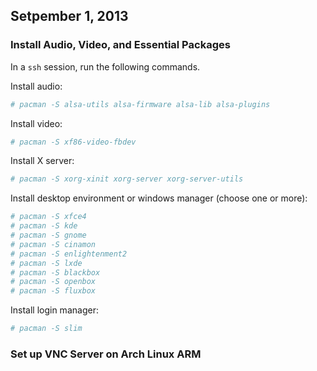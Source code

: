 ## Setpember 1, 2013

### Install Audio, Video, and Essential Packages

In a `ssh` session, run the following commands.

Install audio:

```bash
# pacman -S alsa-utils alsa-firmware alsa-lib alsa-plugins 
```

Install video: 

```bash
# pacman -S xf86-video-fbdev
```

Install X server:

```bash
# pacman -S xorg-xinit xorg-server xorg-server-utils
```

Install desktop environment or windows manager (choose one or more):

```bash
# pacman -S xfce4 
# pacman -S kde
# pacman -S gnome
# pacman -S cinamon
# pacman -S enlightenment2
# pacman -S lxde
# pacman -S blackbox
# pacman -S openbox
# pacman -S fluxbox
```

Install login manager:

```bash
# pacman -S slim
```

### Set up VNC Server on Arch Linux ARM


